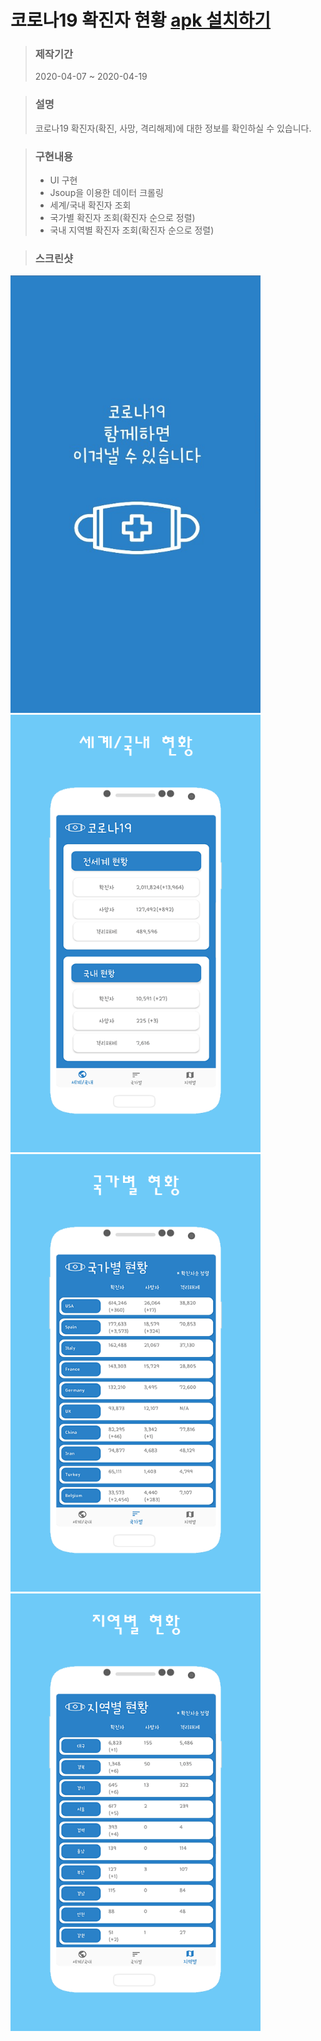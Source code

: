 코로나19 확진자 현황 <a href="https://github.com/SeongraeKim/COVID19App/tree/master/COVID19_status.apk">apk 설치하기</a>
===================

> ### 제작기간
> 2020-04-07 ~ 2020-04-19

> ### 설명
> 코로나19 확진자(확진, 사망, 격리해제)에 대한 정보를 확인하실 수 있습니다.

> ### 구현내용
> + UI 구현
> + Jsoup을 이용한 데이터 크롤링
> + 세계/국내 확진자 조회
> + 국가별 확진자 조회(확진자 순으로 정렬)
> + 국내 지역별 확진자 조회(확진자 순으로 정렬)

> ### 스크린샷
<div>
<img src="/screenshot/page_load.png" width="400px" height="700px"/>
<img src="/screenshot/page1.png" width="400px" height="700px"/>
<img src="/screenshot/page2.png" width="400px" height="700px"/>
<img src="/screenshot/page3.png" width="400px" height="700px"/>
</div>

